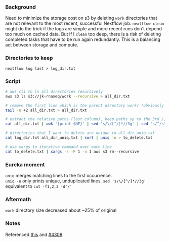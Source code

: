 ### Background

Need to minimize the storage cost on s3 by deleting `work` directories that are not relevant to the most recent, successful Nextflow job. `nextflow clean` might do the trick if the logs are simple and more recent runs don't depend too much on cached data. But if I `clean` too deep, there is a risk of deleting completed tasks that have to be run again redundantly. This is a balancing act between storage and compute.

### Directories to keep

`nextflow log last > log_dir.txt`

### Script

```bash
# aws cli to ls all directories recursively
aws s3 ls s3://jk-rnaseq/work --recursive > all_dir.txt

# remove the first line which is the parent directory work/ (obviously don't want to delete)
tail -n +2 all_dir.txt > all_dir.txt

# extract the relative paths (last column), keep paths up to the 3rd /, append bucket name, and collapse duplicate paths
cat all_dir.txt | awk '{print $NF}' | sed 's/\/[^/]*//3g' | sed 's/^/s3:\/\/jk-rnaseq\//' | uniq  > all_dir_uniq.txt

# directories that I want to delete are unique to all_dir_uniq.txt
cat log_dir.txt all_dir_uniq.txt | sort | uniq -u > to_delete.txt

# use xargs to iterative command over each line
cat to_delete.txt | xargs -r -P 1 -n 1 aws s3 rm--recursive
```
### Eureka moment  

`uniq` merges matching lines to the first occurrence.  
`uniq -u` only prints unique, unduplicated lines.
`sed 's/\/[^/]*//3g'` equivalent to `cut -f1,2,3 -d'/'`


### Aftermath

`work` directory size decreased about ~25% of original

### Notes

Referenced [this](https://gist.github.com/photocyte/495848faaba3319c962a575593eaeb55) and [#4308](https://github.com/nextflow-io/nextflow/discussions/4308). 

